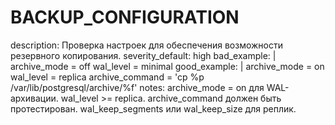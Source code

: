 # BACKUP_CONFIGURATION

description: Проверка настроек для обеспечения возможности резервного копирования.
severity_default: high
bad_example: |
archive_mode = off
wal_level = minimal
good_example: |
archive_mode = on
wal_level = replica
archive_command = 'cp %p /var/lib/postgresql/archive/%f'
notes: archive_mode = on для WAL-архивации. wal_level >= replica. archive_command должен быть протестирован. wal_keep_segments или wal_keep_size для реплик.

